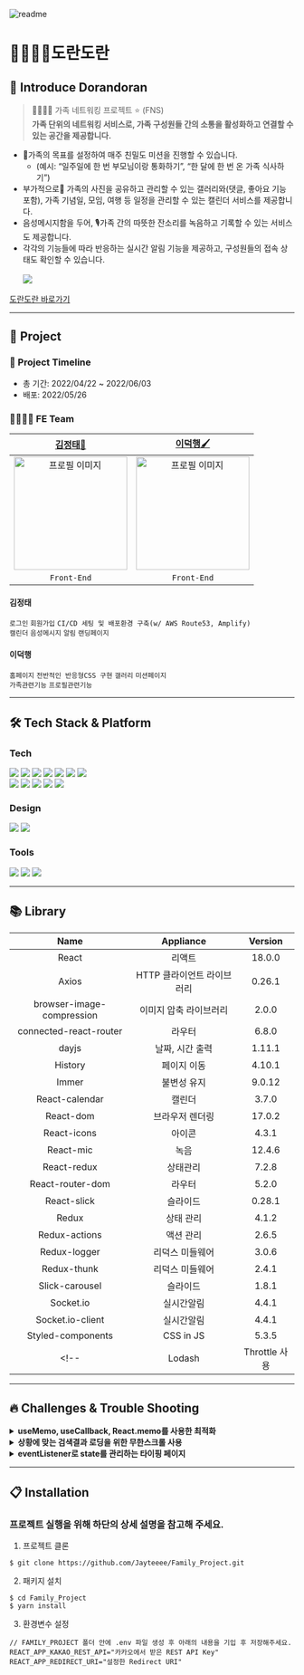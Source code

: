 ![readme](https://family-8.s3.ap-northeast-2.amazonaws.com/photo/1653736311587blob)
<br>

👨‍👩‍👧‍👦도란도란
=============
## 🙌 Introduce Dorandoran
>👨‍👩‍👧‍👧  가족 네트워킹 프로젝트 ⭐️ (FNS)
<br>**가족 단위의 네트워킹 서비스로, 가족 구성원들 간의 소통을 활성화하고 연결할 수 있는 공간을 제공합니다.**

- 🚩가족의 목표를 설정하여 매주 친밀도 미션을 진행할 수 있습니다.
    - (예시: “일주일에 한 번 부모님이랑 통화하기”, “한 달에 한 번 온 가족 식사하기”)
- 부가적으로💞 가족의 사진을 공유하고 관리할 수 있는 갤러리와(댓글, 좋아요 기능 포함), 가족 기념일, 모임, 여행 등 일정을 관리할 수 있는 캘린더 서비스를 제공합니다.
- 음성메시지함을 두어, 🎙가족 간의 따뜻한 잔소리를 녹음하고 기록할 수 있는 서비스도 제공합니다.
- 각각의 기능들에 따라 반응하는 실시간 알림 기능을 제공하고, 구성원들의 접속 상태도 확인할 수 있습니다.<br>
<br><img src="https://www.dorandorans.com/static/media/Web_01.29cbf948c7a423b343f6.png">

[도란도란 바로가기](https://dorandorans.com/)

* * *

## 📣 Project
### 📆 Project Timeline
- 총 기간: 2022/04/22 ~ 2022/06/03
- 배포: 2022/05/26

### 👨‍💻👩‍💻 FE Team
|                                                         [김정태🔰](https://github.com/Jayteeee)                                            |                                                         [이덕행🖌](https://github.com/Deokhaeng)                                                          |                                                                                             
| :----------------------------------------------------------------------------------------------------------------------------------------------------: | :----------------------------------------------------------------------------------------------------------------------------------------------------: |
| <img src="https://family-8.s3.ap-northeast-2.amazonaws.com/photo/1653737369229blob" alt="프로필 이미지" width="200px"/> |  <img src="https://family-8.s3.ap-northeast-2.amazonaws.com/photo/1653737642793blob" alt="프로필 이미지" width="200px"/> | <img 
|                                                                      `Front-End`                                               |                                                                      `Front-End`                                                                       |              
#### 김정태

`로그인` `회원가입` `CI/CD 세팅 및 배포환경 구축(w/ AWS Route53, Amplify)`
</br>
`캘린더` `음성메시지` `알림` `랜딩페이지`

#### 이덕행

`홈페이지` `전반적인 반응형CSS 구현` `갤러리` `미션페이지`
<br/>
`가족관련기능` `프로필관련기능`

* * *

## 🛠 Tech Stack & Platform
### **Tech**
<p>
<img src="https://img.shields.io/badge/javascript-F7DF1E?style=for-the-badge&logo=javascript&logoColor=black">
<img src="https://img.shields.io/badge/html5-E34F26?style=for-the-badge&logo=html5&logoColor=white">
<img src="https://img.shields.io/badge/css-1572B6?style=for-the-badge&logo=css3&logoColor=white">
<img src="https://img.shields.io/badge/react-61DAFB?style=for-the-badge&logo=react&logoColor=black">
<img src="https://img.shields.io/badge/redux-764ABC?style=for-the-badge&logo=react&logoColor=black">
<img src="https://img.shields.io/badge/axios-007CE2?style=for-the-badge&logo=axios&logoColor=white">
<img src="https://img.shields.io/badge/reactrouterdom-CA4245?style=for-the-badge&logo=reactrouterdom&logoColor=white">
</br>
<img src="https://img.shields.io/badge/styledcomponents-DB7093?style=for-the-badge&logo=styledcomponents&logoColor=white">
<img src="https://img.shields.io/badge/amazonaws-232F3E?style=for-the-badge&logo=amazonaws&logoColor=white">
<img src="https://img.shields.io/badge/amazonamplify-orange?style=for-the-badge&logo=amazonsamplify&logoColor=white"> 
<img src="https://img.shields.io/badge/route53-F7A81B?style=for-the-badge&logo=route53&logoColor=white">
<img src="https://img.shields.io/badge/socketio-blue?style=for-the-badge&logo=socketio&logoColor=white">
<br>
</p>

### **Design**
<p>
<img src="https://img.shields.io/badge/Figma-F24E1E?style=for-the-badge&logo=Figma&logoColor=white"/>
<img src="https://img.shields.io/badge/Adobe Illustrator-yellow?style=for-the-badge&logo=Adobe Illustrator&logoColor=white"/>
</p>

### **Tools**
<p>
<img src="https://img.shields.io/badge/VSCode-007ACC?style=for-the-badge&logo=Visual Studio Code&logoColor=white"/>
<img src="https://img.shields.io/badge/Git-F05032?style=for-the-badge&logo=Git&logoColor=white"/>
<img src="https://img.shields.io/badge/Github-181717?style=for-the-badge&logo=github&logoColor=white">
<br>
</p>



* * *

## 📚 Library
|Name|Appliance|Version|
|:---:|:---:|:---:|
|React|리액트|18.0.0|
|Axios|HTTP 클라이언트 라이브러리|0.26.1|
|browser-image-compression|이미지 압축 라이브러리|2.0.0|
|connected-react-router|라우터|6.8.0|
|dayjs|날짜, 시간 출력|1.11.1|
|History|페이지 이동|4.10.1|
|Immer|불변성 유지|9.0.12|
|React-calendar|캘린더|3.7.0|
|React-dom|브라우저 렌더링|17.0.2|
|React-icons|아이콘|4.3.1|
|React-mic|녹음|12.4.6|
|React-redux|상태관리|7.2.8|
|React-router-dom|라우터|5.2.0|
|React-slick|슬라이드|0.28.1|
|Redux|상태 관리|4.1.2|
|Redux-actions|액션 관리|2.6.5|
|Redux-logger|리덕스 미들웨어|3.0.6|
|Redux-thunk|리덕스 미들웨어|2.4.1|
|Slick-carousel|슬라이드|1.8.1|
|Socket.io|실시간알림|4.4.1|
|Socket.io-client|실시간알림|4.4.1|
|Styled-components|CSS in JS|5.3.5|
<!-- |Lodash|Throttle 사용|4.17.21| -->

* * *

## 🔥 Challenges & Trouble Shooting
<details>
<summary><strong>useMemo, useCallback, React.memo를 사용한 최적화</strong></summary>
  <br/>
  <ul>
<li><strong>문제상황</strong>
<p>- 타이핑과 함께 제공되는 기능들(타이머, 속도측정, 오픈사전을 위한 단어클릭 등)을 추가하다보니 잦은 렌더링으로 타이핑 속도가 200타 이상이 되면 렌더링 속도가 타이핑 속도를 따라가지 못하는 문제 발생
<li><strong>해결방안</strong>
<p>- Profiler를 사용하여 Bottle neck확인
<p>- useMemo, useCallback, React.memo와 같은 메모이제이션 관련 훅 사용
<p>- CloudFront를 통한 CDN 적용
<li><strong>결과</strong>
<p>- 타이머로 인해 너무 잦은 렌더링이 발생하여 자식 컴포넌트에서 받는 props 값이 변하지 않는 경우까지 과하게 렌더링 되어 bottle neck이 발생함을 확인
<p>- 자식 컴포넌트에 <strong>React.memo</strong> 적용, 주요한 함수 및 데이터에 각각 <strong>useCallback과 useMemo</strong>를 적용하여 500타까지 문제없이 작동하도록 성능 개선
<p>- 최종 배포 시 CDN을 적용한 결과 반응 속도가 매우 빨라져 <strong>더 긍정적인 유저경험</strong>을 이끌어 내는데에 성공
  </ul>
</details>
  
<details>
<summary><strong>상황에 맞는 검색결과 로딩을 위한 무한스크롤 사용</strong></summary>
  <br/>
  <ul>
<li><strong>문제상황</strong>
<p>- 검색 페이지에서 2가지 시나리오(검색 시 검색결과를 기존 리스트에 추가할 때 / 새로 검색할 때 검색결과를 바꿔줌)에 대응하기 위해 무한스크롤 함수의 파라미터를 다르게 설정해야 함을 인지
<li><strong>해결방안</strong>
<p>- 검색결과를 기존 리스트에 추가하여 로드하는 경우 dispatch로 액션을 발생시키는 함수의 파라미터에 true를 추가함
<p>- 새로운 단어 검색 시 검색결과를 바꿔주기 위해 파라미터 값을 false로 바꿔줌
<li><strong>결과</strong>
<p>- 액션 발생 요청 시 의도한 바에 맞게 <strong>무한 스크롤이 잘 작동</strong>하였고, 사용자가 <strong>더욱 편리하게</strong> 많은 양의 스크립트를 볼 수 있었음
  </ul>
</details>

<details>
<summary><strong>eventListener로 state를 관리하는 타이핑 페이지</strong></summary>
  <br/>
  <ul>
<li><strong>문제상황</strong>
<p>- 기존 onChange를 사용해 text area에 입력되는 값으로 타이핑 기능을 구현하였으나
  타이머, 스피드측정, 정확도, 타이핑에 따라 문단 및 줄 변경, 단어 클릭 시 오픈사전 활성화 등 타이핑 기능 외에도 구현해야 할 기능이 다수 존재
<p>- onChange만으로 다 구현할 수 없는 기능들이 추가되면서 eventListener로 관리되는 기능과 onChange로 관리되는 기능들이 혼재하게 되어 코드의 가독성과 관리 효율성이 저하됨
<li><strong>해결방안</strong>
<p>- 모든 부가기능 및 입력값을 state에 저장하는 것까지 모두 <strong>keydown eventListener로 실행</strong>하도록 하여 키가 눌릴 때 마다 처리될 수 있도록 함
<li><strong>결과</strong>
<p>- 코드 관리 및 예외상황 처리가 <strong>편리</strong>해짐
  </ul>
</details>

</details>

* * *

## 📋 Installation
### 프로젝트 실행을 위해 하단의 상세 설명을 참고해 주세요.

1. 프로젝트 클론

```console
$ git clone https://github.com/Jayteeee/Family_Project.git
```

2. 패키지 설치

```console
$ cd Family_Project
$ yarn install
```

3. 환경변수 설정

```text
// FAMILY_PROJECT 폴더 안에 .env 파일 생성 후 아래의 내용을 기입 후 저장해주세요.
REACT_APP_KAKAO_REST_API="카카오에서 받은 REST API Key"
REACT_APP_REDIRECT_URI="설정한 Redirect URI"
